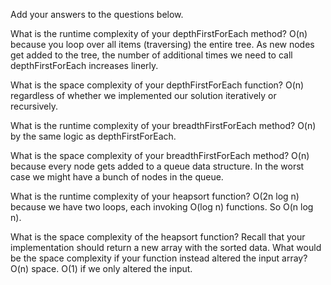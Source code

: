 Add your answers to the questions below.

What is the runtime complexity of your depthFirstForEach method?
O(n) because you loop over all items (traversing) the entire tree. As new nodes get added to the tree, the number of additional times we need to call depthFirstForEach increases linerly.

What is the space complexity of your depthFirstForEach function?
O(n) regardless of whether we implemented our solution iteratively or recursively.

What is the runtime complexity of your breadthFirstForEach method?
O(n) by the same logic as depthFirstForEach.

What is the space complexity of your breadthFirstForEach method?
O(n) because every node gets added to a queue data structure. In the worst case we might have a bunch of nodes in the queue.

What is the runtime complexity of your heapsort function?
O(2n log n) because we have two loops, each invoking O(log n) functions. So O(n log n).

What is the space complexity of the heapsort function? Recall that your implementation should return a new array with the sorted data. What would be the space complexity if your function instead altered the input array?
O(n) space. O(1) if we only altered the input.
